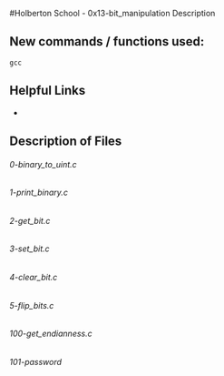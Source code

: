 #Holberton School - 0x13-bit_manipulation
Description
## New commands / functions used:
``gcc``
## Helpful Links
*

## Description of Files
<h6>0-binary_to_uint.c</h6>

<h6>1-print_binary.c</h6>

<h6>2-get_bit.c</h6>

<h6>3-set_bit.c</h6>

<h6>4-clear_bit.c</h6>

<h6>5-flip_bits.c</h6>

<h6>100-get_endianness.c</h6>

<h6>101-password</h6>

